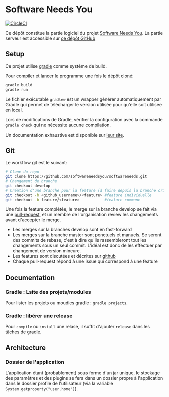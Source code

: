 # Software Needs You
[![CircleCI](https://circleci.com/gh/softwareneedsyou/softwareneedsyou/tree/develop.svg?style=shield)](https://circleci.com/gh/softwareneedsyou/softwareneedsyou/tree/develop)

Ce dépôt constitue la partie logiciel du projet [Software Needs You](https://github.com/softwareneedstou).
La partie serveur est accessible sur [ce dépôt GitHub](https://github.com/softwareneedsyou/softwareneedsyou-server.git)

## Setup
Ce projet utilise [gradle](https://gradle.org/) comme système de build.

Pour compiler et lancer le programme une fois le dépôt cloné:
```bash
gradle build
gradle run
```

Le fichier exécutable `gradlew` est un wrapper générer automatiquement par Gradle qui permet de télécharger le
version utilisée pour qu'elle soit utilisée en local.

Lors de modifications de Gradle, vérifier la configuration avec la commande `gradle check` qui ne nécessite
aucune compilation.

Un documentation exhaustive est disponible sur [leur site](https://docs.gradle.org/3.4.1/userguide/userguide.html#gsc.tab=0).

## Git
Le  workflow git est le suivant:
```bash
# Clone du repo
git clone https://github.com/softwareneedsyou/softwareneeds.git
# Changement de branche
git checkout develop
# Création d'une branche pour la feature (à faire depuis la branche origin/develop)
git checkout -b <github_username>/<feature> #feature individuelle
git checkout -b feature/<feature>           #feature commune
```
Une fois la feature complétée, le merge sur la branche develop se fait via une
[pull-request](https://github.com/softwareneedsyou/softwareneedsyou/pulls), et un membre de l'organisation
review les changements avant d'accepter le merge.

* Les merges sur la branches develop sont en fast-forward
* Les merges sur la branche master sont ponctuels et manuels. Se seront des commits de rebase, c'est à dire
  qu'ils rassembleront tout les changements sous un seul commit. L'idéal est donc de les effectuer par
  changement de version mineure.
* Les features sont discutées et décrites sur
  [github](https://github.com/softwareneedsyou/softwareneedsyou/projects)
* Chaque pull-request répond à une issue qui correspond à une feature 


## Documentation

### Gradle : Lsite des projets/modules
Pour lister les projets ou moudles gradle : ```gradle projects```.

### Gradle : libérer une release
Pour ```compile``` ou ```install``` une relase, il suffit d'ajouter ```release``` dans les tâches de gradle.


## Architecture ##

### Dossier de l'application
L'application étant (probablement) sous forme d'un jar unique, le stockage des paramètres et des plugins se fera dans un dossier propre à l'application dans le dossier profile de l'utilisateur (via la variable ```System.getproperty("user.home")```).
